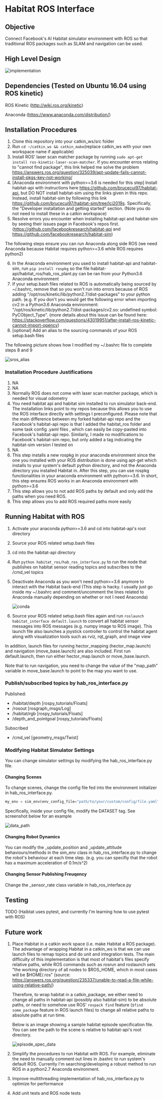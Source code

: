 # Habitat ROS Interface

## Objective

Connect Facebook's AI Habitat simulator environment with ROS so that traditional ROS packages such as SLAM and navigation can be used.

## High Level Design

![implementation](images/implementation.png)


## Dependencies (Tested on Ubuntu 16.04 using ROS kinetic)

ROS Kinetic (http://wiki.ros.org/kinetic)

Anaconda (https://www.anaconda.com/distribution/) 


## Installation Procedures
1. Clone this repository into your catkin_ws/src folder
2. Run `cd ~/catkin_ws && catkin_make`(replace catkin_ws with your own workspace name if applicable)
3. Install ROS' laser scan matcher package by running `sudo apt-get install ros-kinetic-laser-scan-matcher`. If you encounter erros relating to "cannot find package", this link helped me solve the problem https://answers.ros.org/question/325039/apt-update-fails-cannot-install-pkgs-key-not-working/
4. [Anaconda environment with python>=3.6 is needed for this step] Install habitat-api with instructions here  https://github.com/brucecui97/habitat-api, but DO NOT install habitat-sim using the links given in this repo. Instead, install habitat-sim by following this link https://github.com/brucecui97/habitat-sim/tree/lci2019s. Specifically, the "Developer installation and getting started" section. (Note you do not need to install these in a catkin workspace)
5. Resolve errors you encounter when installing habitat-api and habitat-sim by seeing their issues page in Facebook's repos first. (https://github.com/facebookresearch/habitat-api and https://github.com/facebookresearch/habitat-sim)

The following steps ensure you can run Anaconda along side ROS (we need Anaconda because Habitat requires python>=3.6 while ROS requires python2)

6. In the Anaconda environment you used to install habitat-api and habitat-sim, run `pip install rospkg` so the file habitat-api/habitat_ros/hab_ros_plant.py can be ran from your Python3.6 Anaconda environment
7. If your setup.bash files related to ROS is automatically being sourced by ~/.bashrc, remove that so you won't run into errors because of ROS adding "/opt/ros/kinetic/lib/python2.7/dist-packages" to your python path. (e.g. If you don't you would get the following error when importing cv2 in a Python3.6 Anaconda environment: "/opt/ros/kinetic/lib/python2.7/dist-packages/cv2.so: undefined symbol: PyCObject_Type". (more details about this issue can be found here: https://stackoverflow.com/questions/43019951/after-install-ros-kinetic-cannot-import-opencv)
8.  [optional] Add an alias to the sourcing commands of your ROS setup.bash files

The following picture shows how I modified my ~/.bashrc file to complete steps 8 and 9

![sros_alias](images/sros_alias.png)

### Installation Procedure Justifications
1. NA
2. NA
3. Normally ROS does not come with laser scan matcher package, which is needed for visual odometry
4. You need habitat api and habitat sim installed to run simulator back-end. The installation links point to my repos because this allows you to use the ROS interface directly with settings I preconfigured. Please note that the main difference between my forked habitat-api repo and the Facebook's habitat-api repo is that I added the habitat_ros folder and some task config .yaml files , which can easily be copy-pasted into Facebook's habitat-api repo. Similarly, I made no modifications to Facebook's habitat-sim repo, but only added a tag indicating the habitat-sim version I tested on
5. NA
6. This step installs a new rospkg in your anaconda environment since the one you installed with your ROS distribution is done using apt-get which installs to your system's default python directory, and not the Anaconda directory you installed Habitat in. After this step, you can use rospkg functionalities in your anaconda environment with python>=3.6. In short, this step ensures ROS works in an Anaconda environment with python>=3.6
7. This step allows you to not add ROS paths by default and only add the paths when you need ROS. 
8. This step allows you to add ROS required paths more easily

## Running Habitat with ROS

1. Activate your anaconda python>=3.6 and cd into habitat-api's root directory
2. Source your ROS related setup.bash files
3. cd into the habitat-api directory
4. Run `python habitat_ros/hab_ros_interface.py` to run the node that publishes on habitat sensor reading topics and subscribes to the /cmd_vel topics

5.  Deactivate Anaconda as you won't need python>=3.6 anymore to interact with the Habitat back-end (This step is hacky. I usually just go inside my ~/.bashrc and comment/uncomment the lines related to Anaconda manually depending on whether or not I need Anaconda)

    ![conda](images/conda.png) 

6. Source your ROS related setup.bash files again and run `roslaunch habitat_interface default.launch` to convert all habitat sensor messages into ROS messages  (e.g.  numpy image to ROS image).  This launch file also launches a joystick controller to control the habitat agent along with visualization tools such as rviz, rqt_graph, and image view

In addition, launch files for running hector_mapping (hector_map.launch) and navigation (move_base.launch) are also included. First run default.launch, then run either hector_map.launch or move_base.launch.

Note that to run navigation, you need to change the value of the "map_path" variable in move_base.launch to point to the map you want to use.
<!-- 
This launch file also ensure all of the custom habitat sensor topics are being converted to ROS topics (e.g. numpy image converted to ROS image). Most notably, there is a node in this launch file to convert a depth image into laser scan. -->
   
### Publish/subscribed topics by hab_ros_interface.py

Published:

 * /habitat/depth [rospy_tutorials/Floats]
 * /rosout [rosgraph_msgs/Log]
 * /habitat/rgb [rospy_tutorials/Floats] 
 * /depth_and_pointgoal [rospy_tutorials/Floats] 

Subscribed
* /cmd_vel [geometry_msgs/Twist]

### Modifying Habitat Simulator Settings

You can change simulator settings by modifying the hab_ros_interface.py file.

#### Changing Scenes

To change scenes, change the config file fed into the environment initializer in hab_ros_interface.py. 

```python
my_env = sim_env(env_config_file="path/to/your/custom/config/file.yaml")
```
Specifically, inside your config file, modify the DATASET tag. See screenshot below for an example

![data_path](images/data_path.png)

#### Changing Robot Dynamics

You can modify the _update_position and _update_attitude behaviours/methods in the sim_env class in hab_ros_interface.py to change the robot's behaviour at each time step. (e.g. you can specifiy that the robot has a maximum acceleration of 0.1m/s^2)

#### Changing Sensor Publishing Freuqency
Change the _sensor_rate class variable in hab_ros_interface.py

## Testing
TODO (Haibtat uses pytest, and currently I'm learning how to use pytest with ROS)

## Future work 

1. Place Habitat in a catkin work space (i.e. make Habitat a ROS package). The advantage of wrapping Habitat in a catkin_ws is that we can use launch files to remap topics and do unit and integration tests. The main difficulty of this implementation  is that most of habitat's files specify relative paths, while ROS commands such as rosrun and roslaunch sets "the working directory of all nodes to $ROS_HOME, which in most cases will be $HOME/.ros" (source: https://answers.ros.org/question/235337/unable-to-read-a-file-while-using-relative-path/)
 
    Therefore, to wrap habitat in a catkin_package, we either need to change all paths in habitat-api (possibly also habitat-sim) to be absolute paths, or need to somehow use ROS' `rospack find` feature (`$find some_package` feature in ROS launch files) to change all relative paths to absolute paths at run time.

    Below is an image showing a sample habitat episode specification file. You can see the path to the scene is relative to habitat-api's root directory.

    ![episode_spec_data](images/episode_spec_data.png)

2. Simplify the procedures to run Habitat with ROS. For example, eliminate the need to manually comment out lines in .bashrc to run system's default ROS. Currently I'm searching/developing a robust method to run ROS in a python2.7 Anaconda environment.

3. Improve multithreading implementation of hab_ros_interface.py to optimize for performance
4. Add unit tests and ROS node tests

